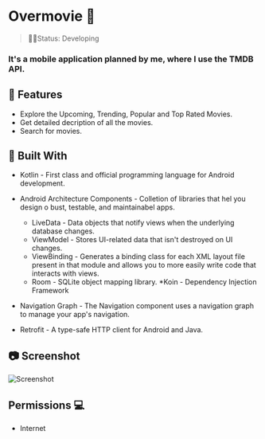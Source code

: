 <h1>Overmovie  🎥</h1>

> 👨‍💻Status: Developing

### It's a mobile application planned by me, where I use the TMDB API.

## 🚀 Features 

+ Explore the Upcoming, Trending, Popular and Top Rated Movies.
+ Get detailed decription of all the movies.
+ Search for movies.

## 🧰 Built With 

* Kotlin - First class and official programming language for Android development.
* Android Architecture Components - Colletion of libraries that hel you design o bust, testable, and maintainabel apps.
  * LiveData -  Data objects that notify views when the underlying database changes.
  * ViewModel - Stores UI-related data that isn't destroyed on UI changes.
  * ViewBinding - Generates a binding class for each XML layout file present in that module and allows you to more easily write code that interacts with views.
  * Room - SQLite object mapping library.
  *Koin - Dependency Injection Framework
  
* Navigation Graph - The Navigation component uses a navigation graph to manage your app's navigation.
* Retrofit - A type-safe HTTP client for Android and Java.

## 📷 Screenshot

![Screenshot](https://user-images.githubusercontent.com/58862763/189956580-5da57295-06c0-475e-88ac-9ec875dc45b3.jpg)


## Permissions 💻
+ Internet
